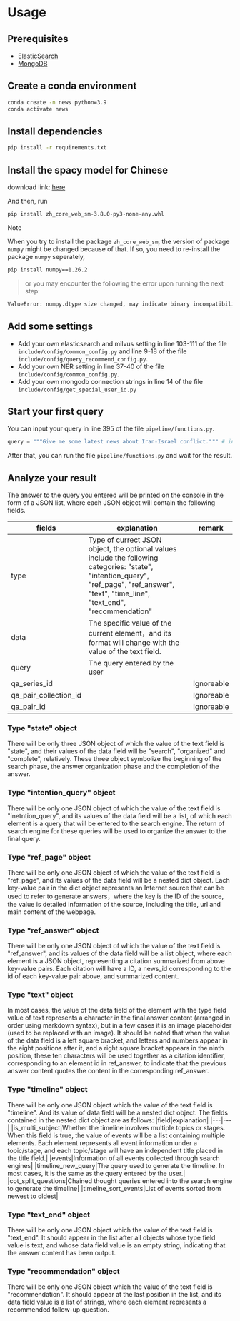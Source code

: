 # Usage
## Prerequisites
- [ElasticSearch](https://www.elastic.co/downloads/elasticsearch)
- [MongoDB](https://www.mongodb.com)

## Create a conda environment
```bash
conda create -n news python=3.9
conda activate news
```

## Install dependencies
```bash
pip install -r requirements.txt
```

## Install the spacy model for Chinese
download link: [here](https://github.com/explosion/spacy-models/releases/download/zh_core_web_sm-3.8.0/zh_core_web_sm-3.8.0-py3-none-any.whl)

And then, run
```bash
pip install zh_core_web_sm-3.8.0-py3-none-any.whl
```
> [!NOTE]
> When you try to install the package `zh_core_web_sm`, the version of package `numpy` might be changed because of that. If so, you need to re-install the package `numpy` seperately, 
```bash
pip install numpy==1.26.2
```
> or you may encounter the following the error upon running the next step:
```bash
ValueError: numpy.dtype size changed, may indicate binary incompatibility. Expected 96 from C header, got 88 from PyObject
```

## Add some settings
- Add your own elasticsearch and milvus setting in line 103-111 of the file `include/config/common_config.py` and line 9-18 of the file `include/config/query_recommend_config.py`.
- Add your own NER setting in line 37-40 of the file `include/config/common_config.py`.
- Add your own mongodb connection strings in line 14 of the file `include/config/get_special_user_id.py`

## Start your first query
You can input your query in line 395 of the file `pipeline/functions.py`.
```python
query = """Give me some latest news about Iran-Israel conflict.""" # input your own query
```
After that, you can run the file `pipeline/functions.py` and wait for the result.

## Analyze your result
The answer to the query you entered will be printed on the console in the form of a JSON list, where each JSON object will contain the following fields.


|fields|explanation|remark|
|----|----|----|
|type|Type of currect JSON object, the optional values include the following categories: "state", "intention_query", "ref_page", "ref_answer", "text", "time_line", "text_end", "recommendation" ||
|data|The specific value of the current element，and its format will change with the value of the text field.||
|query|The query entered by the user||
|qa_series_id||Ignoreable|
|qa_pair_collection_id||Ignoreable|
|qa_pair_id||Ignoreable|

### Type "state" object
There will be only three JSON object of which the value of the text field is "state", and their values of the data field will be "search", "organized" and "complete", relatively. These three object symbolize the beginning of the search phase, the answer organization phase and the completion of the answer.

### Type "intention_query" object
There will be only one JSON object of which the value of the text field is "inetntion_query", and its values of the data field will be a list, of which each element is a query that will be entered to the search engine. The return of search engine for these queries will be used to organize the answer to the final query.

### Type "ref_page" object
There will be only one JSON object of which the value of the text field is "ref_page", and its values of the data field will be a nested dict object. Each key-value pair in the dict object represents an Internet source that can be used to refer to generate answers，where the key is the ID of the source, the value is detailed information of the source, including the title, url and main content of the webpage.

### Type "ref_answer" object
There will be only one JSON object of which the value of the text field is "ref_answer", and its values of the data field will be a list object, where each element is a JSON object, representing a citation summarized from above key-value pairs. Each citation will have a ID, a news_id corresponding to the id of each key-value pair above, and summarized content.

### Type "text" object
In most cases, the value of the data field of the element with the type field value of text represents a character in the final answer content (arranged in order using markdown syntax), but in a few cases it is an image placeholder (used to be replaced with an image). It should be noted that when the value of the data field is a left square bracket, and letters and numbers appear in the eight positions after it, and a right square bracket appears in the ninth position, these ten characters will be used together as a citation identifier, corresponding to an element id in ref_answer, to indicate that the previous answer content quotes the content in the corresponding ref_answer.

### Type "timeline" object
There will be only one JSON object which the value of the text field is "timeline". And its value of data field will be a nested dict object. The fields contained in the nested dict object are as follows: 
|field|explanation|
|---|---|
|is_multi_subject|Whether the timeline involves multiple topics or stages. When this field is true, the value of events will be a list containing multiple elements. Each element represents all event information under a topic/stage, and each topic/stage will have an independent title placed in the title field.|
|events|Information of all events collected through search engines|
|timeline_new_query|The query used to generate the timeline. In most cases, it is the same as the query entered by the user.|
|cot_split_questions|Chained thought queries entered into the search engine to generate the timeline|
|timeline_sort_events|List of events sorted from newest to oldest|


### Type "text_end" object
There will be only one JSON object which the value of the text field is "text_end". It should appear in the list after all objects whose type field value is text, and whose data field value is an empty string, indicating that the answer content has been output.

### Type "recommendation" object
There will be only one JSON object which the value of the text field is "recommendation". It should appear at the last position in the list, and its data field value is a list of strings, where each element represents a recommended follow-up question.
